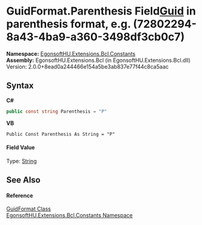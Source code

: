 # GuidFormat.Parenthesis Field<a href="https://docs.microsoft.com/dotnet/api/system.guid" target="_blank" rel="noopener noreferrer">Guid</a> in parenthesis format, e.g. (72802294-8a43-4ba9-a360-3498df3cb0c7)

**Namespace:**&nbsp;<a href="N_EgonsoftHU_Extensions_Bcl_Constants.md">EgonsoftHU.Extensions.Bcl.Constants</a><br />**Assembly:**&nbsp;EgonsoftHU.Extensions.Bcl (in EgonsoftHU.Extensions.Bcl.dll) Version: 2.0.0+8ead0a244466e154a5be3ab837e77f44c8ca5aac

## Syntax

**C#**<br />
``` C#
public const string Parenthesis = "P"
```

**VB**<br />
``` VB
Public Const Parenthesis As String = "P"
```


#### Field Value
Type: <a href="https://docs.microsoft.com/dotnet/api/system.string" target="_blank" rel="noopener noreferrer">String</a>

## See Also


#### Reference
<a href="T_EgonsoftHU_Extensions_Bcl_Constants_GuidFormat.md">GuidFormat Class</a><br /><a href="N_EgonsoftHU_Extensions_Bcl_Constants.md">EgonsoftHU.Extensions.Bcl.Constants Namespace</a><br />